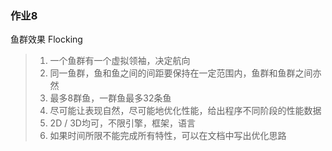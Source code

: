 ### 作业8
鱼群效果 Flocking
> 1. 一个鱼群有一个虚拟领袖，决定航向
> 2. 同一鱼群，鱼和鱼之间的间距要保持在一定范围内，鱼群和鱼群之间亦然
> 3. 最多8群鱼，一群鱼最多32条鱼
> 4. 尽可能让表现自然，尽可能地优化性能，给出程序不同阶段的性能数据
> 5. 2D / 3D均可，不限引擎，框架，语言
> 6. 如果时间所限不能完成所有特性，可以在文档中写出优化思路